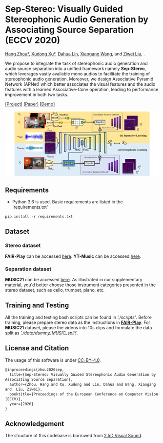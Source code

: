 # Sep-Stereo: Visually Guided Stereophonic Audio Generation by Associating Source Separation (ECCV 2020)

[Hang Zhou*](https://hangz-nju-cuhk.github.io/), [Xudong Xu*](https://sheldontsui.github.io/), [Dahua Lin](http://dahua.me), [Xiaogang Wang](http://www.ee.cuhk.edu.hk/~xgwang/), and [Ziwei Liu](https://liuziwei7.github.io/), .

We propose to integrate the task of stereophonic audio generation and audio source separation into a unified framework namely **Sep-Stereo**, which leverages vastly available mono audios to facilitate the training of stereophonic audio generation. Moreover, we design Associative Pyramid Network (APNet) which better associates the visual features and the audio features with a learned Associative-Conv operation, leading to performance improvement in both two tasks. 

[[Project]](https://hangz-nju-cuhk.github.io/projects/Sep-Stereo) [[Paper]](https://hangz-nju-cuhk.github.io/projects/Sep-Stereo) [[Demo]](https://www.youtube.com/watch?v=njn7ctayUcI)

<img src='teaser.png' width=880>

## Requirements
* Python 3.6 is used. Basic requirements are listed in the 'requirements.txt'
```
pip install -r requirements.txt 
```

## Dataset

### Stereo dataset
**FAIR-Play** can be accessed [here](https://github.com/facebookresearch/FAIR-Play).
**YT-Music** can be accessed [here](https://github.com/pedro-morgado/spatialaudiogen).

### Separation dataset
**MUSIC21** can be accessed [here](https://github.com/roudimit/MUSIC_dataset).
As illustrated in our supplementary material, you'd better choose those instrument categories presented in the stereo dataset, such as cello, trumpet, piano, etc.

## Training and Testing

All the training and testing bash scripts can be found in *'./scripts'*. Before training, please prepare stereo data as the instructions in [**FAIR-Play**](https://github.com/facebookresearch/FAIR-Play). For **MUSIC21** dataset, please the videos into 10s clips and formulate the data split as *'./data/dummy_MUSIC_split'*.

## License and Citation
The usage of this software is under [CC-BY-4.0](https://github.com/SheldonTsui/SepStereo_ECCV2020/blob/master/LICENSE).
```
@inproceedings{zhou2020sep,
  title={Sep-Stereo: Visually Guided Stereophonic Audio Generation by Associating Source Separation},
  author={Zhou, Hang and Xu, Xudong and Lin, Dahua and Wang, Xiaogang and  Liu, Ziwei},
  booktitle={Proceedings of the European Conference on Computer Vision (ECCV)},
  year={2020}
}
```

## Acknowledgement
The structure of this codebase is borrowed from [2.5D Visual Sound](https://github.com/facebookresearch/2.5D-Visual-Sound).

